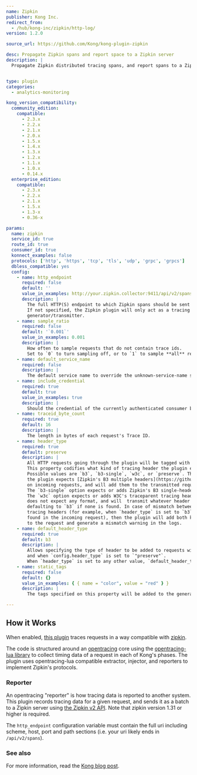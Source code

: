 ```yaml
---
name: Zipkin
publisher: Kong Inc.
redirect_from:
  - /hub/kong-inc/zipkin/http-log/
version: 1.2.0

source_url: https://github.com/Kong/kong-plugin-zipkin

desc: Propagate Zipkin spans and report space to a Zipkin server
description: |
  Propagate Zipkin distributed tracing spans, and report spans to a Zipkin server.


type: plugin
categories:
  - analytics-monitoring

kong_version_compatibility:
  community_edition:
    compatible:
      - 2.3.x
      - 2.2.x
      - 2.1.x
      - 2.0.x
      - 1.5.x
      - 1.4.x
      - 1.3.x
      - 1.2.x
      - 1.1.x
      - 1.0.x
      - 0.14.x
  enterprise_edition:
    compatible:
      - 2.3.x
      - 2.2.x
      - 2.1.x
      - 1.5.x
      - 1.3-x
      - 0.36-x

params:
  name: zipkin
  service_id: true
  route_id: true
  consumer_id: true
  konnect_examples: false
  protocols: ['http', 'https', 'tcp', 'tls', 'udp', 'grpc', 'grpcs']
  dbless_compatible: yes
  config:
    - name: http_endpoint
      required: false
      default: ''
      value_in_examples: http://your.zipkin.collector:9411/api/v2/spans
      description: |
        The full HTTP(S) endpoint to which Zipkin spans should be sent by Kong.
        If not specified, the Zipkin plugin will only act as a tracing header
        generator/transmitter.
    - name: sample_ratio
      required: false
      default: '`0.001`'
      value_in_examples: 0.001
      description: |
        How often to sample requests that do not contain trace ids.
        Set to `0` to turn sampling off, or to `1` to sample **all** requests.
    - name: default_service_name
      required: false
      description: |
        The default service name to override the unknown-service-name spans.
    - name: include_credential
      required: true
      default: true
      value_in_examples: true
      description: |
        Should the credential of the currently authenticated consumer be included in metadata sent to the Zipkin server?
    - name: traceid_byte_count
      required: true
      default: 16
      description: |
        The length in bytes of each request's Trace ID.
    - name: header_type
      required: true
      default: preserve
      description: |
        All HTTP requests going through the plugin will be tagged with a tracing HTTP request.
        This property codifies what kind of tracing header the plugin expects on incoming requests.
        Possible values are `b3`, `b3-single`, `w3c`, or `preserve`. The `b3` option means that
        the plugin expects [Zipkin's B3 multiple headers](https://github.com/openzipkin/b3-propagation#multiple-headers)
        on incoming requests, and will add them to the transmitted requests if they are missing from it.
        The `b3-single` option expects or adds Zipkin's B3 single-header tracing headers.
        The `w3c` option expects or adds W3C's traceparent tracing header. The `preserve` option
        does not expect any format, and will  transmit whatever header is recognized or present,
        defaulting to `b3` if none is found. In case of mismatch between the expected and incoming
        tracing headers (for example, when `header_type` is set to `b3` but a w3c-style tracing header is
        found in the incoming request), then the plugin will add both kinds of tracing headers
        to the request and generate a mismatch warning in the logs.
    - name: default_header_type
      required: true
      default: b3
      description: |
        Allows specifying the type of header to be added to requests with no pre-existing tracing headers
        and when `config.header_type` is set to `"preserve"`.
        When `header_type` is set to any other value, `default_header_type` is ignored.
    - name: static_tags
      required: false
      default: {}
      value_in_examples: { { name = "color", value = "red" } }
      description: |
        The tags specified on this property will be added to the generated request traces.

---
```


## How it Works

When enabled, [this plugin](https://github.com/Kong/kong-plugin-zipkin) traces requests in a way compatible with [zipkin](https://zipkin.io/).

The code is structured around an [opentracing](http://opentracing.io/) core using the [opentracing-lua library](https://github.com/Kong/opentracing-lua) to collect timing data of a request in each of Kong's phases.
The plugin uses opentracing-lua compatible extractor, injector, and reporters to implement Zipkin's protocols.

### Reporter

An opentracing "reporter" is how tracing data is reported to another system.
This plugin records tracing data for a given request, and sends it as a batch to a Zipkin server using [the Zipkin v2 API](https://zipkin.io/zipkin-api/#/default/post_spans). Note that zipkin version 1.31 or higher is required.

The `http_endpoint` configuration variable must contain the full uri including scheme, host, port and path sections (i.e. your uri likely ends in `/api/v2/spans`).

### See also

For more information, read the [Kong blog post](https://konghq.com/blog/tracing-with-zipkin-in-kong-2-1-0/).
